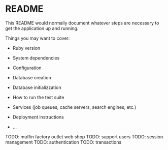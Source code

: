 # README

This README would normally document whatever steps are necessary to get the
application up and running.

Things you may want to cover:

* Ruby version

* System dependencies

* Configuration

* Database creation

* Database initializzation

* How to run the test suite

* Services (job queues, cache servers, search engines, etc.)

* Deployment instructions

* ...


TODO: muffin factory outlet web shop
TODO: support users
TODO: session management 
TODO: authentication
TODO: transactions